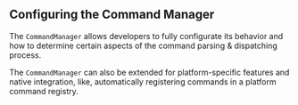 ## Configuring the Command Manager

The `CommandManager` allows developers to fully configurate its behavior and
how to determine certain aspects of the command parsing & dispatching process.

The `CommandManager` can also be extended for platform-specific features and
native integration, like, automatically registering commands in a platform
command registry.
